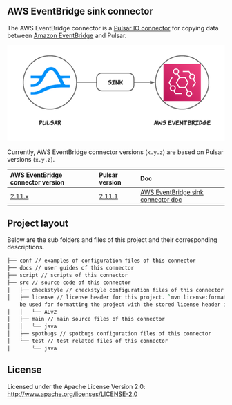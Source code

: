 ## AWS EventBridge sink connector

The AWS EventBridge connector is a [Pulsar IO connector](http://pulsar.apache.org/docs/en/next/io-overview/) for copying data between [Amazon EventBridge](https://aws.amazon.com/eventbridge/) and Pulsar.

![](docs/aws-eventbridge-sink.png)

Currently, AWS EventBridge connector versions (`x.y.z`) are based on Pulsar versions (`x.y.z`).

| AWS EventBridge connector version                                            | Pulsar version                                  | Doc                                                                     |
|:-----------------------------------------------------------------------------|:------------------------------------------------|:------------------------------------------------------------------------|
| [2.11.x](https://github.com/streamnative/pulsar-io-aws-eventbridge/releases) | [2.11.1](http://pulsar.apache.org/en/download/) | [AWS EventBridge sink connector doc](./docs/io-aws-eventbridge-sink.md) |


## Project layout

Below are the sub folders and files of this project and their corresponding descriptions.

```bash
├── conf // examples of configuration files of this connector
├── docs // user guides of this connector
├── script // scripts of this connector
├── src // source code of this connector
│   ├── checkstyle // checkstyle configuration files of this connector
│   ├── license // license header for this project. `mvn license:format` can
    be used for formatting the project with the stored license header in this directory
│   │   └── ALv2
│   ├── main // main source files of this connector
│   │   └── java
│   ├── spotbugs // spotbugs configuration files of this connector
│   └── test // test related files of this connector
│       └── java
```

## License

Licensed under the Apache License Version 2.0: http://www.apache.org/licenses/LICENSE-2.0